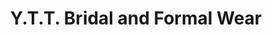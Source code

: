 ---
title: "Y.T.T. Bridal and Formal Wear"
url: /gillette/y-t-t-bridal-and-formal-wear/
shop: Kleidung
---